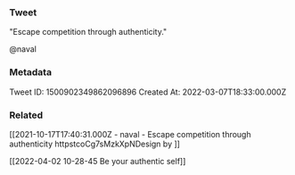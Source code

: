 ### Tweet
"Escape competition through authenticity." 
 
@naval

### Metadata
Tweet ID: 1500902349862096896
Created At: 2022-03-07T18:33:00.000Z

### Related
[[2021-10-17T17:40:31.000Z - naval - Escape competition through authenticity httpstcoCg7sMzkXpNDesign by ]]

[[2022-04-02 10-28-45 Be your authentic self]]

